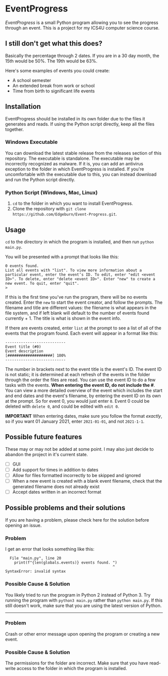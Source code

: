 # EventProgress

*EventProgress* is a small Python program allowing you to see the progress through an event. This is a project for my ICS4U computer science course.

## I still don't get what this does?

Basically the percentage through 2 dates. If you are in a 30 day month, the 15th would be 50%. The 19th would be 63%.

Here's some examples of events you could create:

- A school semester
- An extended break from work or school
- Time from birth to significant life events

## Installation

EventProgress should be installed in its own folder due to the files it generates and reads. If using the Python script directly, keep all the files together.

### Windows Executable

You can download the latest stable release from the releases section of this repository. The executable is standalone. The executable may be incorrectly recognized as malware. If it is, you can add an antivirus exception to the folder in which EventProgress is installed. If you're uncomfortable with the executable due to this, you can instead download and run the Python script directly.

### Python Script (Windows, Mac, Linux)

1. `cd` to the folder in which you want to install EventProgress.
2. Clone the repository with `git clone https://github.com/Edgeburn/Event-Progress.git`.

## Usage

`cd` to the directory in which the program is installed, and then run `python main.py`.

You will be presented with a prompt that looks like this:

```
0 events found. 
List all events with "list". To view more information about a particular event, enter the event’s ID. To edit, enter "edit <event ID>". To delete, enter "delete <event ID>". Enter "new" to create a new event. To quit, enter "quit".
> 
```

If this is the first time you've run the program, there will be no events created. Enter the `new` to start the event creator, and follow the prompts. The filename and title are different values: the filename is what appears in the file system, and if left blank will default to the number of events found currently + 1. The title is what is shown in the event info.

If there are events created, enter `list` at the prompt to see a list of all of the events that the program found. Each event will appear in a format like this:

```
---------------------------
Event title (#0)
Event description
[####################] 100%
---------------------------
```

The number in brackets next to the event title is the event's ID. The event ID is not static; it is determined at each refresh of the events in the folder through the order the files are read. You can use the event ID to do a few tasks with the events. **When entering the event ID, do not include the #**. You can view a more detailed overview of the event which includes the start and end dates and the event's filename, by entering the event ID on its own at the prompt. So for event 0, you would just enter `0`. Event 0 could be deleted with `delete 0`, and could be edited with `edit 0`.

**IMPORTANT** When entering dates, make sure you follow the format *exactly*, so if you want 01 January 2021, enter `2021-01-01`, and not `2021-1-1`.

## Possible future features

These may or may not be added at some point. I may also just decide to abandon the project in it's current state.

- [ ] GUI
- [ ] Add support for times in addition to dates
- [ ] Allow for files formatted incorrectly to be skipped and ignored
- [ ] When a new event is created with a blank event filename, check that the generated filename does not already exist
- [ ] Accept dates written in an incorrect format

## Possible problems and their solutions

If you are having a problem, please check here for the solution before opening an issue.

### Problem

I get an error that looks something like this:

```
  File "main.py", line 20
    print(f"{len(globals.events)} events found. ")
                                                ^
SyntaxError: invalid syntax
```

### Possible Cause & Solution

You likely tried to run the program in Python 2 instead of Python 3. Try running the program with `python3 main.py` rather than `python main.py`. If this still doesn't work, make sure that you are using the latest version of Python.

---

### Problem

Crash or other error message upon opening the program or creating a new event.

### Possible Cause & Solution

The permissions for the folder are incorrect. Make sure that you have read-write access to the folder in which the program is installed.
